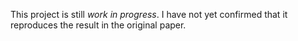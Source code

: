 This project is still *work in progress*. I have not yet confirmed that it reproduces the result in the original paper.